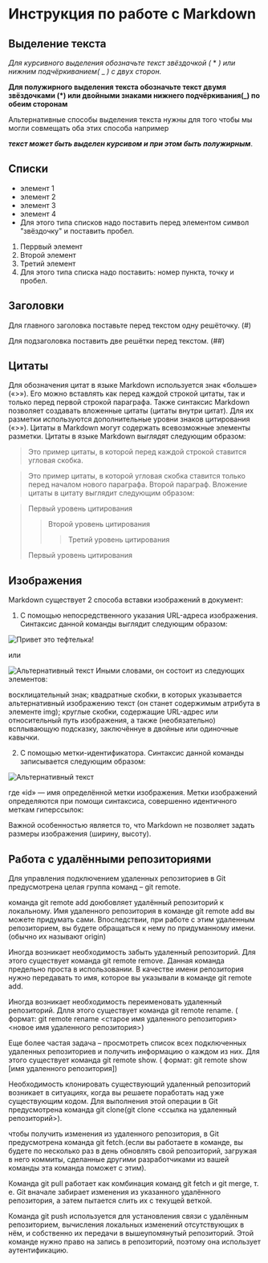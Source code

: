 # Инструкция по работе с Markdown

## Выделение текста 
*Для курсивного выделения обозначьте текст звёздочкой (* * _) или нижним подчёркиванием(_ _ *) с двух сторон.*

**Для полужирного выделения текста обозначьте текст двумя звёздочками (*) или двойными знаками нижнего подчёркивания(_) по обеим сторонам**

Альтернативные способы выделения текста нужны для того чтобы мы могли совмещать оба этих способа например 

**_текст может быть выделен курсивом и при этом быть полужирным_**.
## Списки 
* элемент 1
* элемент 2
* элемент 3
* элемент 4 
* Для этого типа списков надо поставить перед элементом символ "звёздочку" и поставить пробел.

1. Перрвый элемент
2. Второй элемент
3. Третий элемент
4. Для этого типа списка надо поставить: номер пункта, точку и пробел.
## Заголовки
Для главного заголовка поставьте перед текстом одну решёточку. (#)

Для подзаголовка поставить две решётки перед текстом. (##)
## Цитаты

Для обозначения цитат в языке Markdown используется знак «больше» («>»). Его можно вставлять как перед каждой строкой цитаты, так и только перед первой строкой параграфа. Также синтаксис Markdown позволяет создавать вложенные цитаты (цитаты внутри цитат). Для их разметки используются дополнительные уровни знаков цитирования («>»). Цитаты в Markdown могут содержать всевозможные элементы разметки. Цитаты в языке Markdown выглядят следующим образом:

>Это пример цитаты,
>в которой перед каждой строкой
>ставится угловая скобка.

>Это пример цитаты,
в которой угловая скобка
ставится только перед началом нового параграфа.
>Второй параграф.
Вложение цитаты в цитату выглядит следующим образом:

> Первый уровень цитирования
>> Второй уровень цитирования
>>> Третий уровень цитирования
>
>Первый уровень цитирования
## Изображения
Markdown существует 2 способа вставки изображений в документ:

1. С помощью непосредственного указания URL-адреса изображения. Синтаксис данной команды выглядит следующим образом:

![Привет это тефтелька!](Teftelka.jpg)

или 


![Альтернативный текст](/путь/к/изображению.jpg "Подсказка")
Иными словами, он состоит из следующих элементов:

восклицательный знак;
квадратные скобки, в которых указывается альтернативный изображению текст (он станет содержимым атрибута в элементе img);
круглые скобки, содержащие URL-адрес или относительный путь изображения, а также (необязательно) всплывающую подсказку, заключённуе в двойные или одиночные кавычки.

2.  С помощью метки-идентификатора. Синтаксис данной команды записывается следующим образом:

![Альтернативный текст][id]

где «id» — имя определённой метки изображения. Метки изображений определяются при помощи синтаксиса, совершенно идентичного меткам гиперссылок:

[id]: путь/к/изображению "Необязательная подсказка"
Важной особенностью является то, что Markdown не позволяет задать размеры изображения (ширину, высоту).

## Работа с удалёнными репозиториями 
Для управления подключением удаленных репозиториев в Git предусмотрена целая группа команд – git remote.

 команда git remote add доюбовляет удалённый репозиторий к локальному. Имя удаленного репозитория в команде git remote add вы можете придумать сами. Впоследствии, при работе с этим удаленным репозиторием, вы будете обращаться к нему по придуманному имени. (обычно их называют origin)

 Иногда возникает необходимость забыть удаленный репозиторий. Для этого существует команда git remote remove. Данная команда предельно проста в использовании. В качестве имени репозитория нужно передавать то имя, которое вы указывали в команде git remote add.

  Иногда возникает необходимость переименовать удаленный репозиторий. Длля этого существует команда git remote rename. ( формат: git remote rename <старое имя удаленного репозитория> <новое имя удаленного репозитория>)

  Еще более частая задача – просмотреть список всех подключенных удаленных репозиториев и получить информацию о каждом из них. Для этого существует команда git remote show. ( формат: git remote show [имя удаленного репозитория])

  Необходимость клонировать существующий удаленный репозиторий возникает в ситуациях, когда вы решаете поработать над уже существующим кодом. Для выполнения этой операции в Git предусмотрена команда git clone(git clone <ссылка на удаленный репозиторий>).

   чтобы получить изменения из удаленного репозитория, в Git предусмотрена команда git fetch.(если вы работаете в команде, вы будете по несколько раз в день обновлять свой репозиторий, загружая в него коммиты, сделанные другими разработчиками из вашей команды эта команда поможет с этим).
   
   Команда git pull работает как комбинация команд git fetch и git merge, т. е. Git вначале забирает изменения из указанного удалённого репозитория, а затем пытается слить их с текущей веткой.

   Команда git push используется для установления связи с удалённым репозиторием, вычисления локальных изменений отсутствующих в нём, и собственно их передачи в вышеупомянутый репозиторий. Этой команде нужно право на запись в репозиторий, поэтому она использует аутентификацию.
